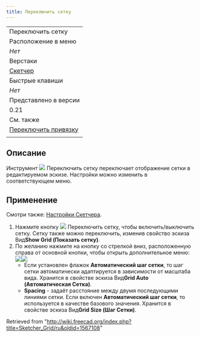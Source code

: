 ```yaml
---
title: Переключить сетку
---
```

|  |
| --- |
| Переключить сетку |
| Расположение в меню |
| *Нет* |
| Верстаки |
| [Скетчер](/Sketcher_Workbench/ru "Sketcher Workbench/ru") |
| Быстрые клавиши |
| *Нет* |
| Представлено в версии |
| 0.21 |
| См. также |
| [Переключить привязку](/Sketcher_Snap/ru "Sketcher Snap/ru") |
|  |

## Описание

Инструмент ![](/images/Sketcher_Grid.svg) Переключить сетку переключает отображение сетки в редактируемом эскизе. Настройки можно изменить в соответствующем меню.

## Применение

Смотри также: [Настройки Скетчера](/Sketcher_Preferences/ru#Grid "Sketcher Preferences/ru").

1. Нажмите кнопку ![](/images/Sketcher_Grid.svg) Переключить сетку, чтобы включить/выключить сетку. Сетку также можно переключить, изменив свойство эскиза Вид**Show Grid (Показать сетку)**.
2. По желанию нажмите на кнопку со стрелкой вниз, расположенную справа от основной кнопки, чтобы открыть дополнительное меню:  
   ![](/images/Sketcher_Grid_Menu.png)![](/images/Sketcher_Grid_Menu_RU.png)
   * Если установлен флажок **Автоматический шаг сетки**, то шаг сетки автоматически адаптируется в зависимости от масштаба вида. Хранится в свойстве эскиза Вид**Grid Auto (Автоматическая Сетка)**.
   * **Spacing** - задаёт расстояние между двумя последующими линиями сетки. Если включен **Автоматический шаг сетки**, то используется в качестве базового значения. Хранится в свойстве эскиза Вид**Grid Size (Шаг Сетки)**.

Retrieved from "<http://wiki.freecad.org/index.php?title=Sketcher_Grid/ru&oldid=1567108>"